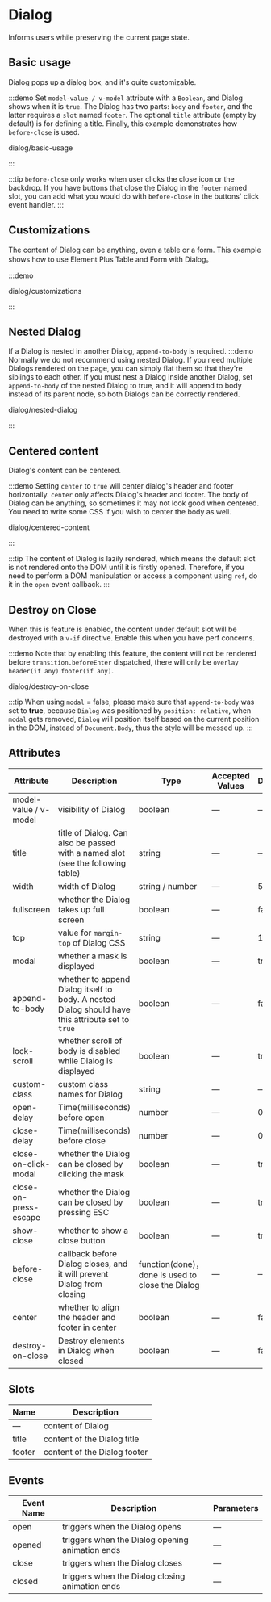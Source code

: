 # Dialog

Informs users while preserving the current page state.

<style lang="scss" scoped>
.example-showcase {
  .dialog-footer button:first-child {
    margin-right: 10px;
  }
  .full-image {
    width: 100%;
  }
  .el-dialog__wrapper {
    margin: 0;
  }
  .el-select {
    width: 300px;
  }
  .el-input {
    width: 300px;
  }
  .el-button--text {
    margin-right: 15px;
  }
}
</style>

## Basic usage

Dialog pops up a dialog box, and it's quite customizable.

:::demo Set `model-value / v-model` attribute with a `Boolean`, and Dialog shows when it is `true`. The Dialog has two parts: `body` and `footer`, and the latter requires a `slot` named `footer`. The optional `title` attribute (empty by default) is for defining a title. Finally, this example demonstrates how `before-close` is used.

dialog/basic-usage

:::

:::tip
`before-close` only works when user clicks the close icon or the backdrop. If you have buttons that close the Dialog in the `footer` named slot, you can add what you would do with `before-close` in the buttons' click event handler.
:::

## Customizations

The content of Dialog can be anything, even a table or a form. This example shows how to use Element Plus Table and Form with Dialog。

:::demo

dialog/customizations

:::

## Nested Dialog

If a Dialog is nested in another Dialog, `append-to-body` is required.
:::demo Normally we do not recommend using nested Dialog. If you need multiple Dialogs rendered on the page, you can simply flat them so that they're siblings to each other. If you must nest a Dialog inside another Dialog, set `append-to-body` of the nested Dialog to true, and it will append to body instead of its parent node, so both Dialogs can be correctly rendered.

dialog/nested-dialog

:::

## Centered content

Dialog's content can be centered.

:::demo Setting `center` to `true` will center dialog's header and footer horizontally. `center` only affects Dialog's header and footer. The body of Dialog can be anything, so sometimes it may not look good when centered. You need to write some CSS if you wish to center the body as well.

dialog/centered-content

:::

:::tip
The content of Dialog is lazily rendered, which means the default slot is not rendered onto the DOM until it is firstly opened. Therefore, if you need to perform a DOM manipulation or access a component using `ref`, do it in the `open` event callback.
:::

## Destroy on Close

When this is feature is enabled, the content under default slot will be destroyed with a `v-if` directive. Enable this when you have perf concerns.

:::demo Note that by enabling this feature, the content will not be rendered before `transition.beforeEnter` dispatched, there will only be `overlay` `header(if any)` `footer(if any)`.

dialog/destroy-on-close

:::tip
When using `modal` = false, please make sure that `append-to-body` was set to **true**, because `Dialog` was positioned by `position: relative`, when `modal` gets removed, `Dialog` will position itself based on the current position in the DOM, instead of `Document.Body`, thus the style will be messed up.
:::

## Attributes

| Attribute             | Description                                                                                       | Type                                             | Accepted Values | Default |
| --------------------- | ------------------------------------------------------------------------------------------------- | ------------------------------------------------ | --------------- | ------- |
| model-value / v-model | visibility of Dialog                                                                              | boolean                                          | —               | —       |
| title                 | title of Dialog. Can also be passed with a named slot (see the following table)                   | string                                           | —               | —       |
| width                 | width of Dialog                                                                                   | string / number                                  | —               | 50%     |
| fullscreen            | whether the Dialog takes up full screen                                                           | boolean                                          | —               | false   |
| top                   | value for `margin-top` of Dialog CSS                                                              | string                                           | —               | 15vh    |
| modal                 | whether a mask is displayed                                                                       | boolean                                          | —               | true    |
| append-to-body        | whether to append Dialog itself to body. A nested Dialog should have this attribute set to `true` | boolean                                          | —               | false   |
| lock-scroll           | whether scroll of body is disabled while Dialog is displayed                                      | boolean                                          | —               | true    |
| custom-class          | custom class names for Dialog                                                                     | string                                           | —               | —       |
| open-delay            | Time(milliseconds) before open                                                                    | number                                           | —               | 0       |
| close-delay           | Time(milliseconds) before close                                                                   | number                                           | —               | 0       |
| close-on-click-modal  | whether the Dialog can be closed by clicking the mask                                             | boolean                                          | —               | true    |
| close-on-press-escape | whether the Dialog can be closed by pressing ESC                                                  | boolean                                          | —               | true    |
| show-close            | whether to show a close button                                                                    | boolean                                          | —               | true    |
| before-close          | callback before Dialog closes, and it will prevent Dialog from closing                            | function(done)，done is used to close the Dialog | —               | —       |
| center                | whether to align the header and footer in center                                                  | boolean                                          | —               | false   |
| destroy-on-close      | Destroy elements in Dialog when closed                                                            | boolean                                          | —               | false   |

## Slots

| Name   | Description                  |
| ------ | ---------------------------- |
| —      | content of Dialog            |
| title  | content of the Dialog title  |
| footer | content of the Dialog footer |

## Events

| Event Name | Description                                     | Parameters |
| ---------- | ----------------------------------------------- | ---------- |
| open       | triggers when the Dialog opens                  | —          |
| opened     | triggers when the Dialog opening animation ends | —          |
| close      | triggers when the Dialog closes                 | —          |
| closed     | triggers when the Dialog closing animation ends | —          |
